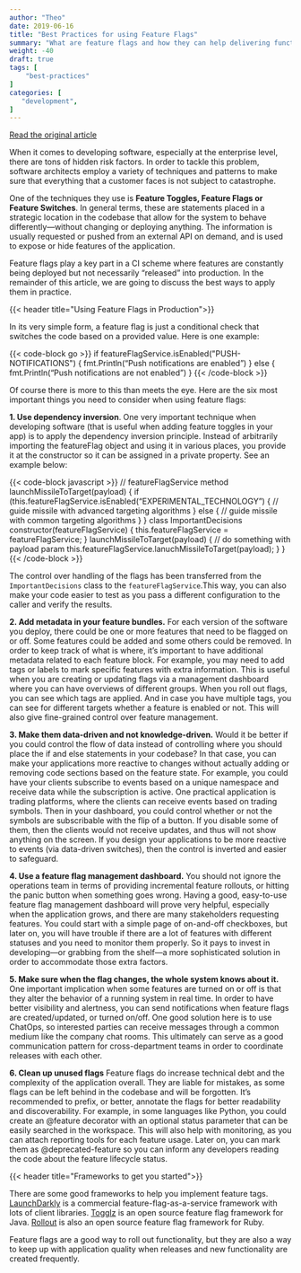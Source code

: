 ```yaml
---
author: "Theo"
date: 2019-06-16
title: "Best Practices for using Feature Flags"
summary: "What are feature flags and how they can help delivering functionality in practice."
weight: -40
draft: true
tags: [
    "best-practices"
]
categories: [
   "development",
]
---
```


[Read the original article](https://sweetcode.io/best-practices-using-feature-flags/)

When it comes to developing software, especially at the enterprise level, there are tons of hidden risk factors. In order to tackle this problem, software architects employ a variety of techniques and patterns to make sure that everything that a customer faces is not subject to catastrophe.

One of the techniques they use is **Feature Toggles, Feature Flags or Feature Switches**. In general terms, these are statements placed in a strategic location in the codebase that allow for the system to behave differently—without changing or deploying anything. The information is usually requested or pushed from an external API on demand, and is used to expose or hide features of the application.

Feature flags play a key part in a CI scheme where features are constantly being deployed but not necessarily “released” into production. In the remainder of this article, we are going to discuss the best ways to apply them in practice.

{{< header title="Using Feature Flags in Production">}}

In its very simple form, a feature flag is just a conditional check that switches the code based on a provided value. Here is one example:

{{< code-block go >}}
 if featureFlagService.isEnabled("PUSH-NOTIFICATIONS") {
  fmt.Println(“Push notifications are enabled”)
} else {
  fmt.Println(“Push notifications are not enabled”)
}
{{< /code-block >}}

Of course there is more to this than meets the eye. Here are the six most important things you need to consider when using feature flags:

**1. Use dependency inversion**.
One very important technique when developing software (that is useful when adding feature toggles in your app) is to apply the dependency inversion principle. Instead of arbitrarily importing the featureFlag object and using it in various places, you provide it at the constructor so it can be assigned in a private property. See an example below:

{{< code-block javascript >}}
 // featureFlagService method
launchMissileToTarget(payload) {
   if (this.featureFlagService.isEnabled(“EXPERIMENTAL_TECHNOLOGY”) {
       // guide missile with advanced targeting algorithms
    } else {
       // guide missile with common targeting algorithms
    }
}
class ImportantDecisions
  constructor(featureFlagService) {
    this.featureFlagService = featureFlagService;
  }
  launchMissileToTarget(payload) {
    // do something with payload param
    this.featureFlagService.lanuchMissileToTarget(payload);
  }
}
{{< /code-block >}}

The control over handling of the flags has been transferred from the `ImportantDecisions` class to the `featureFlagService`.This way, you can also make your code easier to test as you pass a different configuration to the caller and verify the results.

**2. Add metadata in your feature bundles.**
For each version of the software you deploy, there could be one or more features that need to be flagged on or off. Some features could be added and some others could be removed. In order to keep track of what is where, it’s important to have additional metadata related to each feature block. For example, you may need to add tags or labels to mark specific features with extra information. This is useful when you are creating or updating flags via a management dashboard where you can have overviews of different groups. When you roll out flags, you can see which tags are applied. And in case you have multiple tags, you can see for different targets whether a feature is enabled or not. This will also give fine-grained control over feature management.

**3. Make them data-driven and not knowledge-driven.**
Would it be better if you could control the flow of data instead of controlling where you should place the if and else statements in your codebase? In that case, you can make your applications more reactive to changes without actually adding or removing code sections based on the feature state. For example, you could have your clients subscribe to events based on a unique namespace and receive data while the subscription is active. One practical application is trading platforms, where the clients can receive events based on trading symbols. Then in your dashboard, you could control whether or not the symbols are subscribable with the flip of a button. If you disable some of them, then the clients would not receive updates, and thus will not show anything on the screen. If you design your applications to be more reactive to events (via data-driven switches), then the control is inverted and easier to safeguard.

**4. Use a feature flag management dashboard.**
You should not ignore the operations team in terms of providing incremental feature rollouts, or hitting the panic button when something goes wrong. Having a good, easy-to-use feature flag management dashboard will prove very helpful, especially when the application grows, and there are many stakeholders requesting features. You could start with a simple page of on-and-off checkboxes, but later on, you will have trouble if there are a lot of features with different statuses and you need to monitor them properly. So it pays to invest in developing—or grabbing from the shelf—a more sophisticated solution in order to accommodate those extra factors.

**5. Make sure when the flag changes, the whole system knows about it.**
One important implication when some features are turned on or off is that they alter the behavior of a running system in real time. In order to have better visibility and alertness, you can send notifications when feature flags are created/updated, or turned on/off. One good solution here is to use ChatOps, so interested parties can receive messages through a common medium like the company chat rooms. This ultimately can serve as a good communication pattern for cross-department teams in order to coordinate releases with each other.

**6. Clean up unused flags**
Feature flags do increase technical debt and the complexity of the application overall. They are liable for mistakes, as some flags can be left behind in the codebase and will be forgotten. It’s recommended to prefix, or better, annotate the flags for better readability and discoverability. For example, in some languages like Python, you could create an @feature decorator with an optional status parameter that can be easily searched in the workspace. This will also help with monitoring, as you can attach reporting tools for each feature usage. Later on, you can mark them as @deprecated-feature so you can inform any developers reading the code about the feature lifecycle status.

{{< header title="Frameworks to get you started">}}

There are some good frameworks to help you implement feature tags. [LaunchDarkly](https://launchdarkly.com/) is a commercial feature-flag-as-a-service framework with lots of client libraries. [Togglz](https://www.togglz.org/) is an open source feature flag framework for Java. [Rollout](https://github.com/fetlife/rollout) is also an open source feature flag framework for Ruby.

Feature flags are a good way to roll out functionality, but they are also a way to keep up with application quality when releases and new functionality are created frequently.